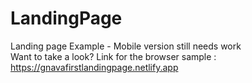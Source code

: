# LandingPage
Landing page Example - Mobile version still needs work <br>
Want to take a look? Link for the browser sample : https://gnavafirstlandingpage.netlify.app

